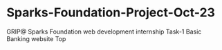 # Sparks-Foundation-Project-Oct-23
GRIP@ Sparks Foundation web development internship Task-1 Basic Banking website  Top
